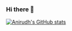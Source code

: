 ### Hi there 👋

[![Anirudh's GitHub stats](https://github-readme-stats.vercel.app/api?username=AniGP)](https://github.com/anuraghazra/github-readme-stats)

<!--
**AniGP/AniGP** is a ✨ _special_ ✨ repository because its `README.md` (this file) appears on your GitHub profile.

Here are some ideas to get you started:

- 🔭 I’m currently working on ...
- 🌱 I’m currently learning ...
- 👯 I’m looking to collaborate on ...
- 🤔 I’m looking for help with ...
- 💬 Ask me about ...
- 📫 How to reach me: ...
- 😄 Pronouns: ...
- ⚡ Fun fact: ...
-->


